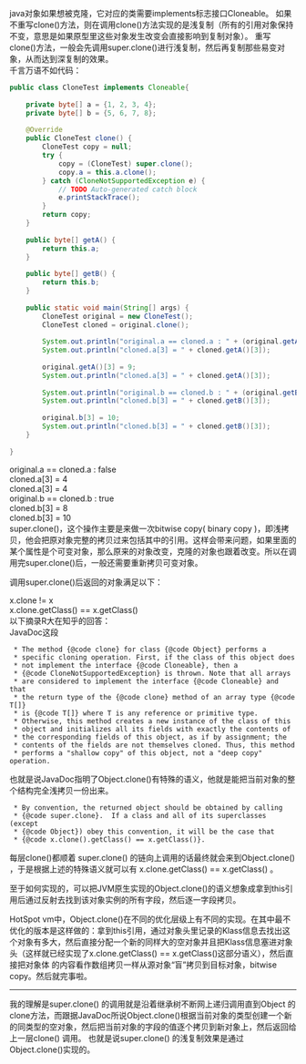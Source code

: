 java对象如果想被克隆，它对应的类需要implements标志接口Cloneable。
如果不重写clone()方法，则在调用clone()方法实现的是浅复制（所有的引用对象保持不变，意思是如果原型里这些对象发生改变会直接影响到复制对象）。
重写clone()方法，一般会先调用super.clone()进行浅复制，然后再复制那些易变对象，从而达到深复制的效果。  
千言万语不如代码：
```java
public class CloneTest implements Cloneable{
 
    private byte[] a = {1, 2, 3, 4};
    private byte[] b = {5, 6, 7, 8};
    
    @Override
    public CloneTest clone() {
        CloneTest copy = null;
        try {
            copy = (CloneTest) super.clone();
            copy.a = this.a.clone();
        } catch (CloneNotSupportedException e) {
            // TODO Auto-generated catch block
            e.printStackTrace();
        }
        return copy;
    }
    
    public byte[] getA() {
        return this.a;
    }
    
    public byte[] getB() {
        return this.b;
    }
 
    public static void main(String[] args) {
        CloneTest original = new CloneTest();
        CloneTest cloned = original.clone();
        
        System.out.println("original.a == cloned.a : " + (original.getA() == cloned.getA()));
        System.out.println("cloned.a[3] = " + cloned.getA()[3]);
        
        original.getA()[3] = 9;
        System.out.println("cloned.a[3] = " + cloned.getA()[3]);
        
        System.out.println("original.b == cloned.b : " + (original.getB() == cloned.getB()));
        System.out.println("cloned.b[3] = " + cloned.getB()[3]);
        
        original.b[3] = 10;
        System.out.println("cloned.b[3] = " + cloned.getB()[3]);
    }
 
}
```
original.a == cloned.a : false  
cloned.a[3] = 4  
cloned.a[3] = 4  
original.b == cloned.b : true  
cloned.b[3] = 8  
cloned.b[3] = 10  
super.clone()，这个操作主要是来做一次bitwise copy( binary copy )，即浅拷贝，他会把原对象完整的拷贝过来包括其中的引用。这样会带来问题，如果里面的某个属性是个可变对象，那么原来的对象改变，克隆的对象也跟着改变。所以在调用完super.clone()后，一般还需要重新拷贝可变对象。

调用super.clone()后返回的对象满足以下：

x.clone != x  
x.clone.getClass() == x.getClass()  
以下摘录R大在知乎的回答：  
JavaDoc这段

     * The method {@code clone} for class {@code Object} performs a
     * specific cloning operation. First, if the class of this object does
     * not implement the interface {@code Cloneable}, then a
     * {@code CloneNotSupportedException} is thrown. Note that all arrays
     * are considered to implement the interface {@code Cloneable} and that
     * the return type of the {@code clone} method of an array type {@code T[]}
     * is {@code T[]} where T is any reference or primitive type.
     * Otherwise, this method creates a new instance of the class of this
     * object and initializes all its fields with exactly the contents of
     * the corresponding fields of this object, as if by assignment; the
     * contents of the fields are not themselves cloned. Thus, this method
     * performs a "shallow copy" of this object, not a "deep copy" operation.
也就是说JavaDoc指明了Object.clone()有特殊的语义，他就是能把当前对象的整个结构完全浅拷贝一份出来。

     * By convention, the returned object should be obtained by calling
     * {@code super.clone}.  If a class and all of its superclasses (except
     * {@code Object}) obey this convention, it will be the case that
     * {@code x.clone().getClass() == x.getClass()}.
每层clone()都顺着 super.clone() 的链向上调用的话最终就会来到Object.clone() ，于是根据上述的特殊语义就可以有 x.clone.getClass() == x.getClass() 。

至于如何实现的，可以把JVM原生实现的Object.clone()的语义想象成拿到this引用后通过反射去找到该对象实例的所有字段，然后逐一字段拷贝。

HotSpot vm中，Object.clone()在不同的优化层级上有不同的实现。在其中最不优化的版本是这样做的：拿到this引用，通过对象头里记录的Klass信息去找出这个对象有多大，然后直接分配一个新的同样大的空对象并且把Klass信息塞进对象头（这样就已经实现了x.clone.getClass() == x.getClass()这部分语义），然后直接把对象体 的内容看作数组拷贝一样从源对象“盲”拷贝到目标对象，bitwise copy。然后就完事啦。

-----------------------------------------------------------------------------------
我的理解是super.clone() 的调用就是沿着继承树不断网上递归调用直到Object 的clone方法，而跟据JavaDoc所说Object.clone()根据当前对象的类型创建一个新的同类型的空对象，然后把当前对象的字段的值逐个拷贝到新对象上，然后返回给上一层clone() 调用。
也就是说super.clone() 的浅复制效果是通过Object.clone()实现的。
